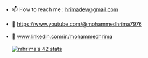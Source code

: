 - 📫 How to reach me : hrimadev@gmail.com <br /> <br />
- :red_circle: https://www.youtube.com/@mohammedhrima7976 <br /> <br />
- :briefcase: www.linkedin.com/in/mohammedhrima <br /> <br />
[![mhrima's 42 stats](https://badge.mediaplus.ma/greenbinary/mhrima)](https://github.com/oakoudad/badge42)
